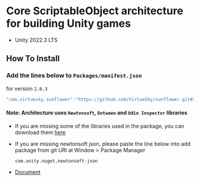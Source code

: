 # Core ScriptableObject architecture for building Unity games
- Unity 2022.3 LTS
## How To Install

### Add the lines below to `Packages/manifest.json`

for version `2.0.3`
```csharp
"com.virtuesky.sunflower":"https://github.com/VirtueSky/sunflower.git#2.0.3",
```

#### Note: Architecture uses `Newtonsoft`, `Dotween` and `Odin Inspector` libraries
- If you are missing some of the libraries used in the package, you can download them [here](https://drive.google.com/drive/folders/1OdT5EfMDfkQsEleMM6C2-HHav9o0neTS)
- If you are missing newtonsoft json, please paste the line below into add package from git URl at Window > Package Manager
  ```
  com.unity.nuget.newtonsoft-json
  ```

- [Document](https://github.com/VirtueSky/sunflower/wiki)
